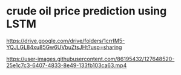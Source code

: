 # crude oil price prediction using LSTM
https://drive.google.com/drive/folders/1crrIM5-YQJLGL84xu85Gw6UVbuZtsJHt?usp=sharing



https://user-images.githubusercontent.com/86195432/127648520-25e1c7c3-6407-4833-8e49-133fb103ca63.mp4


